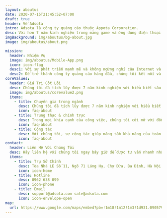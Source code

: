 ```yaml
---
layout: aboutus
date: 2020-07-15T21:45:52+07:00
draft: true
header: Về Adsota
intro: Adsota là công ty quảng cáo thuộc Appota Corporation.
desc: Với hơn 7 năm kinh nghiệm trong mảng game và ứng dụng điện thoại cùng với cộng đồng người dùng khổng lồ lên đến hơn 20 triệu người, chúng tôi định hướng trở thành công ty quảng cáo hàng đầu, nâng tầm nền công nghệ tại Việt Nam. Là đối tác với Google và Facebook, Adsota đóng góp thực hiện tầm nhìn của Appota qua việc cung cấp giải pháp số cho các doanh nghiệp, nhà sáng tạo nội dung và các nhà quảng cáo.
imgBackground: img/aboutus/bg-about.jpg
image: img/aboutus/about.png

mission:
  header: Nhiệm Vụ
  image: img/aboutus/Mobile-App.png
  icon: icon-flag
  desc1: Với sự phát triển mạnh mẽ và không ngừng nghỉ của Internet và ứng dụng điện tử, điều quan trọng và đồng thời cũng là một thách thức với các nhãn hàng và các nhà quảng cáo là kết nối với đúng cộng đồng người dùng để tạo ra những giá trị tích cực và phù hợp cho xã hội.
  desc2: Để trở thành công ty quảng cáo hàng đầu, chúng tôi kêt nối và hỗ trợ tất cả những bên liên quan bao gồm nhân viên, khách hàng, nhà quảng cáo và nhà sản xuất nội dung với tất cả nguồn lực. Adsota cung cấp giải pháp số giúp các nhà sản xuất nội dung, nhà cung cấp và nhà quảng cáo gia tăng khách hàng và tối đa doanh thu.
coreValues:
  header: Giá Trị Cốt Lõi
  desc: Chúng tôi đã tích lũy được 7 năm kinh nghiệm với hiểu biết sâu sắc về lĩnh vực hoạt động chuyên biệt của công ty. Hơn bao giờ hết, chúng tôi đặt tâm huyết của mình vào việc xây dựng mối quan hệ bền vững với những nhà sản xuất nội dung, xuất bản và các nhà quảng cáo tại Việt Nam.
  image: img/aboutus/corevalue2.png
  items:
    - title: Chuyên gia trong ngành
      desc: Chúng tôi đã tích lũy được 7 năm kinh nghiệm với hiểu biết sâu sắc về lĩnh vực hoạt động chuyên biệt của công ty. Hơn bao giờ hết, chúng tôi đặt tâm huyết của mình vào việc xây dựng mối quan hệ bền vững với những nhà sản xuất nội dung, xuất bản và các nhà quảng cáo tại Việt Nam.
      icon: faq-about
    - title: Trung thực & chính trực
      desc: Trong mọi khía cạnh của công việc, chúng tôi cởi mở với đồng nghiệp, minh bạch với đối tác và trung thành với cộng đồng mà chúng tôi phục vụ.
      icon: faq-about
    - title: Cộng tác
      desc: Với chúng tôi, sự cộng tác giúp nâng tầm khả năng của toàn bộ công ty cũng như những giá trị đem lại cho các khách hàng. Chúng tôi chỉ thành công khi đối tác của chúng tôi thành công.
      icon: faq-about
contact:
  header: Liên Hệ Với Chúng Tôi
  desc: Hãy liên hệ với chúng tôi ngay bây giờ để được tư vấn nhanh nhất!
  items:
    - title: Trụ Sở Chính
      desc: Tòa Nhà LE Số 11, Ngõ 71 Láng Hạ, Chợ Dừa, Ba Đình, Hà Nội
      icon: icon-home
    - title: Hotline
      desc: 0962 638 099
      icon: icon-phone
    - title: Email
      desc: support@adsota.com sale@adsota.com
      icon: icon-envelope-open
map:
  url: https://www.google.com/maps/embed?pb=!1m18!1m12!1m3!1d931.090579425947!2d105.81661682918165!3d21.018183999125256!2m3!1f0!2f0!3f0!3m2!1i1024!2i768!4f13.1!3m3!1m2!1s0x3135ab63bfffffff%3A0x15b0b8f53747d77c!2sAppota+Office!5e0!3m2!1sen!2s!4v1480589126697
---
```

